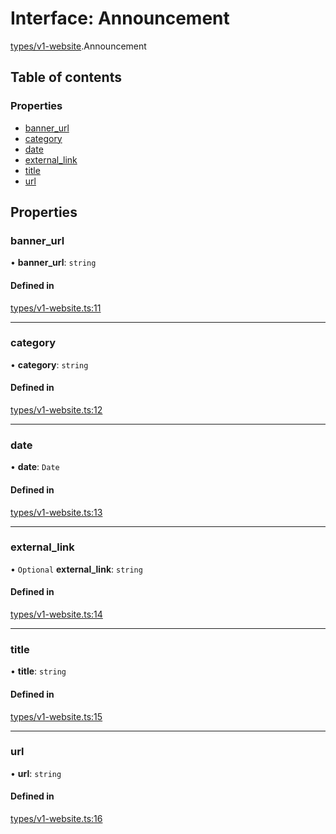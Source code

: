# Interface: Announcement

[types/v1-website](../modules/types_v1_website.md).Announcement

## Table of contents

### Properties

- [banner\_url](types_v1_website.Announcement.md#banner_url)
- [category](types_v1_website.Announcement.md#category)
- [date](types_v1_website.Announcement.md#date)
- [external\_link](types_v1_website.Announcement.md#external_link)
- [title](types_v1_website.Announcement.md#title)
- [url](types_v1_website.Announcement.md#url)

## Properties

### banner\_url

• **banner\_url**: `string`

#### Defined in

[types/v1-website.ts:11](https://github.com/jameslinimk/unofficial-valorant-api/blob/1ba0fed/package/src/types/v1-website.ts#L11)

___

### category

• **category**: `string`

#### Defined in

[types/v1-website.ts:12](https://github.com/jameslinimk/unofficial-valorant-api/blob/1ba0fed/package/src/types/v1-website.ts#L12)

___

### date

• **date**: `Date`

#### Defined in

[types/v1-website.ts:13](https://github.com/jameslinimk/unofficial-valorant-api/blob/1ba0fed/package/src/types/v1-website.ts#L13)

___

### external\_link

• `Optional` **external\_link**: `string`

#### Defined in

[types/v1-website.ts:14](https://github.com/jameslinimk/unofficial-valorant-api/blob/1ba0fed/package/src/types/v1-website.ts#L14)

___

### title

• **title**: `string`

#### Defined in

[types/v1-website.ts:15](https://github.com/jameslinimk/unofficial-valorant-api/blob/1ba0fed/package/src/types/v1-website.ts#L15)

___

### url

• **url**: `string`

#### Defined in

[types/v1-website.ts:16](https://github.com/jameslinimk/unofficial-valorant-api/blob/1ba0fed/package/src/types/v1-website.ts#L16)

